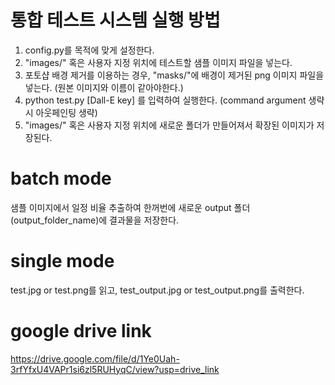 # 통합 테스트 시스템 실행 방법
1. config.py를 목적에 맞게 설정한다.
2. "images/" 혹은 사용자 지정 위치에 테스트할 샘플 이미지 파일을 넣는다.
3. 포토샵 배경 제거를 이용하는 경우, "masks/"에 배경이 제거된 png 이미지 파일을 넣는다. (원본 이미지와 이름이 같아야한다.)
4. python test.py [Dall-E key] 를 입력하여 실행한다. (command argument 생략 시 아웃페인팅 생략)
5. "images/" 혹은 사용자 지정 위치에 새로운 폴더가 만들어져서 확장된 이미지가 저장된다.


# batch mode
샘플 이미지에서 일정 비율 추출하여 한꺼번에 새로운 output 폴더(output_folder_name)에 결과물을 저장한다.

# single mode
test.jpg or test.png를 읽고, test_output.jpg or test_output.png를 출력한다.

# google drive link
https://drive.google.com/file/d/1Ye0Uah-3rfYfxU4VAPr1si6zl5RUHyqC/view?usp=drive_link
